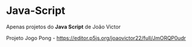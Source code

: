 # Java-Script
Apenas projetos do **Java Script** de João Victor 

Projeto Jogo Pong - https://editor.p5js.org/joaovictor22/full/JmORQP0udr
